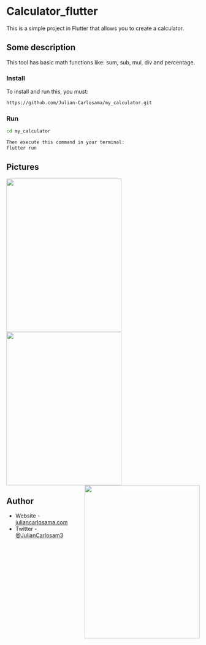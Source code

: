 # Calculator_flutter

This is a simple project in Flutter that allows you to create a calculator.

## Some description

This tool has basic math functions like: sum, sub, mul, div and percentage.

### Install

To install and run this, you must:

```bash
https://github.com/Julian-Carlosama/my_calculator.git
````
### Run 
```bash
cd my_calculator

Then execute this command in your terminal:
flutter run
````
## Pictures


<img align="left" src="https://github.com/Julian-Carlosama/my_calculator/blob/main/screens/ImageCel1.png" width="300" height="400">

<img align="center" src="https://github.com/Julian-Carlosama/my_calculator/blob/main/screens/xsmart.png" width="300" height="400">

<img align="right" src="https://github.com/Julian-Carlosama/my_calculator/blob/main/screens/tablet10inch.png" width="300" height="400">





## Author

- Website - [juliancarlosama.com](https://juliancarlosama.com)
- Twitter - [@JulianCarlosam3](https://www.twitter.com/JulianCarlosam3)

